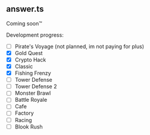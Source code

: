 ## answer.ts

Coming soon™

Development progress:

- [ ] Pirate's Voyage (not planned, im not paying for plus)
- [x] Gold Quest
- [x] Crypto Hack
- [x] Classic
- [x] Fishing Frenzy
- [ ] Tower Defense
- [ ] Tower Defense 2
- [ ] Monster Brawl
- [ ] Battle Royale
- [ ] Cafe
- [ ] Factory
- [ ] Racing
- [ ] Blook Rush
